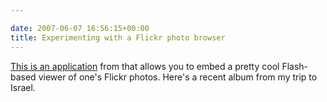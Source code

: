 ```yaml
---

date: 2007-06-07 16:56:15+00:00
title: Experimenting with a Flickr photo browser
---
```


[This is an application](http://www.db798.com/work/) from that allows you to embed a pretty cool Flash-based viewer of one's Flickr photos. Here's a recent album from my trip to Israel.




